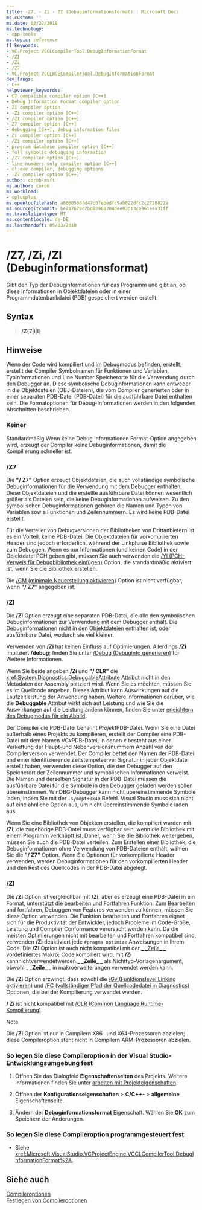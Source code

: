 ```yaml
---
title: -Z7, - Zi - ZI (Debuginformationsformat) | Microsoft Docs
ms.custom: ''
ms.date: 02/22/2018
ms.technology:
- cpp-tools
ms.topic: reference
f1_keywords:
- VC.Project.VCCLCompilerTool.DebugInformationFormat
- /ZI
- /Zi
- /Z7
- VC.Project.VCCLWCECompilerTool.DebugInformationFormat
dev_langs:
- C++
helpviewer_keywords:
- C7 compatible compiler option [C++]
- Debug Information Format compiler option
- ZI compiler option
- -Zi compiler option [C++]
- /ZI compiler option [C++]
- Z7 compiler option [C++]
- debugging [C++], debug information files
- Zi compiler option [C++]
- /Zi compiler option [C++]
- program database compiler option [C++]
- full symbolic debugging information
- /Z7 compiler option [C++]
- line numbers only compiler option [C++]
- cl.exe compiler, debugging options
- -Z7 compiler option [C++]
author: corob-msft
ms.author: corob
ms.workload:
- cplusplus
ms.openlocfilehash: a86605b8fd47c0febedfc9ab022dfc2c2728822a
ms.sourcegitcommit: be2a7679c2bd80968204dee03d13ca961eaa31ff
ms.translationtype: MT
ms.contentlocale: de-DE
ms.lasthandoff: 05/03/2018
---
```

# <a name="z7-zi-zi-debug-information-format"></a>/Z7, /Zi, /ZI (Debuginformationsformat)

Gibt den Typ der Debuginformationen für das Programm und gibt an, ob diese Informationen in Objektdateien oder in einer Programmdatenbankdatei (PDB) gespeichert werden erstellt.

## <a name="syntax"></a>Syntax

> **/Z**{**7**|**i**|**I**}  

## <a name="remarks"></a>Hinweise

Wenn der Code wird kompiliert und im Debugmodus befinden, erstellt, erstellt der Compiler Symbolnamen für Funktionen und Variablen, Typinformationen und Line Number Speicherorte für die Verwendung durch den Debugger an. Diese symbolische Debuginformationen kann entweder in die Objektdateien (OBJ-Dateien), die vom Compiler generierten oder in einer separaten PDB-Datei (PDB-Datei) für die ausführbare Datei enthalten sein.  Die Formatoptionen für Debug-Informationen werden in den folgenden Abschnitten beschrieben.  
  
### <a name="none"></a>Keiner

Standardmäßig Wenn keine Debug Informationen Format-Option angegeben wird, erzeugt der Compiler keine Debuginformationen, damit die Kompilierung schneller ist.  
  
### <a name="z7"></a>/Z7

Die **"/ Z7"** Option erzeugt Objektdateien, die auch vollständige symbolische Debuginformationen für die Verwendung mit dem Debugger enthalten. Diese Objektdateien und die erstellte ausführbare Datei können wesentlich größer als Dateien sein, die keine Debuginformationen aufweisen. Zu den symbolischen Debuginformationen gehören die Namen und Typen von Variablen sowie Funktionen und Zeilennummern. Es wird keine PDB-Datei erstellt.

Für die Verteiler von Debugversionen der Bibliotheken von Drittanbietern ist es ein Vorteil, keine PDB-Datei. Die Objektdateien für vorkompilierten Header sind jedoch erforderlich, während der Linkphase Bibliothek sowie zum Debuggen. Wenn es nur Informationen (und keinen Code) in der Objektdatei PCH geben gibt, müssen Sie auch verwenden die [/Yl (PCH-Verweis für Debugbibliothek einfügen)](../../build/reference/yl-inject-pch-reference-for-debug-library.md) Option, die standardmäßig aktiviert ist, wenn Sie die Bibliothek erstellen.

Die [/GM (minimale Neuerstellung aktivieren)](../../build/reference/gm-enable-minimal-rebuild.md) Option ist nicht verfügbar, wenn **"/ Z7"** angegeben ist.

### <a name="zi"></a>/ZI

Die **/Zi** Option erzeugt eine separaten PDB-Datei, die alle den symbolischen Debuginformationen zur Verwendung mit dem Debugger enthält. Die Debuginformationen nicht in den Objektdateien enthalten ist, oder ausführbare Datei, wodurch sie viel kleiner.

Verwenden von **/Zi** hat keinen Einfluss auf Optimierungen. Allerdings **/Zi** impliziert **/debug**; finden Sie unter [/Debug (Debuginfo generieren)](../../build/reference/debug-generate-debug-info.md) für Weitere Informationen.


Wenn Sie beide angeben **/Zi** und **"/ CLR"** die <xref:System.Diagnostics.DebuggableAttribute> Attribut nicht in den Metadaten der Assembly platziert wird. Wenn Sie es möchten, müssen Sie es im Quellcode angeben. Dieses Attribut kann Auswirkungen auf die Laufzeitleistung der Anwendung haben. Weitere Informationen darüber, wie die **Debuggable** Attribut wirkt sich auf Leistung und wie Sie die Auswirkungen auf die Leistung ändern können, finden Sie unter [erleichtern des Debugmodus für ein Abbild](/dotnet/framework/debug-trace-profile/making-an-image-easier-to-debug).

Der Compiler die PDB-Datei benannt *Projekt*PDB-Datei. Wenn Sie eine Datei außerhalb eines Projekts zu kompilieren, erstellt der Compiler eine PDB-Datei mit dem Namen VC*x*PDB-Datei, in denen *x* besteht aus einer Verkettung der Haupt-und Nebenversionsnummern Anzahl von der Compilerversion verwendet. Der Compiler bettet den Namen der PDB-Datei und einer identifizierende Zeitstempelserver Signatur in jeder Objektdatei erstellt haben, verwenden diese Option, die den Debugger auf den Speicherort der Zeilennummer und symbolischen Informationen verweist. Die Namen und derselben Signatur in der PDB-Datei müssen die ausführbare Datei für die Symbole in den Debugger geladen werden sollen übereinstimmen. WinDBG-Debugger kann nicht übereinstimmende Symbole laden, indem Sie mit der `.symopt+0x40` Befehl. Visual Studio muss sich nicht auf eine ähnliche Option aus, um nicht übereinstimmende Symbole laden aus.

Wenn Sie eine Bibliothek von Objekten erstellen, die kompiliert wurden mit **/Zi**, die zugehörige PDB-Datei muss verfügbar sein, wenn die Bibliothek mit einem Programm verknüpft ist. Daher, wenn Sie die Bibliothek weitergeben, müssen Sie auch die PDB-Datei verteilen. Zum Erstellen einer Bibliothek, die Debuginformationen ohne Verwendung von PDB-Dateien enthält, wählen Sie die **"/ Z7"** Option. Wenn Sie Optionen für vorkompilierte Header verwenden, werden Debuginformationen für den vorkompilierten Header und den Rest des Quellcodes in der PDB-Datei abgelegt.

### <a name="zi"></a>/ZI

Die **/Zi** Option ist vergleichbar mit **/Zi**, aber es erzeugt eine PDB-Datei in ein Format, unterstützt die [bearbeiten und Fortfahren](/visualstudio/debugger/edit-and-continue-visual-cpp) Funktion. Zum Bearbeiten und fortfahren, Debuggen von Features verwenden zu können, müssen Sie diese Option verwenden. Die Funktion bearbeiten und Fortfahren eignet sich für die Produktivität der Entwickler, jedoch Probleme im Code-Größe, Leistung und Compiler Conformance verursacht werden kann. Da die meisten Optimierungen nicht mit bearbeiten und Fortfahren kompatibel sind, verwenden **/Zi** deaktiviert jede `#pragma optimize` Anweisungen in Ihrem Code. Die **/Zi** Option ist auch nicht kompatibel mit der [ &#95; &#95;Zeile&#95; &#95; vordefiniertes Makro](../../preprocessor/predefined-macros.md); Code kompiliert wird, mit **/Zi** kannnichtverwendetwerden.**&#95; &#95;Zeile&#95; &#95;** als Nichttyp-Vorlagenargument, obwohl **&#95; &#95;Zeile&#95; &#95;** in makroerweiterungen verwendet werden kann.

Die **/Zi** Option erzwingt, dass sowohl die [/Gy (Funktionslevel Linking aktivieren)](../../build/reference/gy-enable-function-level-linking.md) und [/FC (vollständiger Pfad der Quellcodedatei in Diagnostics)](../../build/reference/fc-full-path-of-source-code-file-in-diagnostics.md) Optionen, die bei der Kompilierung verwendet werden.

**/ Zi** ist nicht kompatibel mit [/CLR (Common Language Runtime-Kompilierung)](../../build/reference/clr-common-language-runtime-compilation.md).

> [!NOTE]
> Die **/Zi** Option ist nur in Compilern X86- und X64-Prozessoren abzielen; diese Compileroption steht nicht in Compilern ARM-Prozessoren abzielen.

### <a name="to-set-this-compiler-option-in-the-visual-studio-development-environment"></a>So legen Sie diese Compileroption in der Visual Studio-Entwicklungsumgebung fest

1. Öffnen Sie das Dialogfeld **Eigenschaftenseiten** des Projekts. Weitere Informationen finden Sie unter [arbeiten mit Projekteigenschaften](../../ide/working-with-project-properties.md).

1. Öffnen der **Konfigurationseigenschaften** > **C/C++-** > **allgemeine** Eigenschaftenseite.

1. Ändern der **Debuginformationsformat** Eigenschaft. Wählen Sie **OK** zum Speichern der Änderungen.

### <a name="to-set-this-compiler-option-programmatically"></a>So legen Sie diese Compileroption programmgesteuert fest

- Siehe <xref:Microsoft.VisualStudio.VCProjectEngine.VCCLCompilerTool.DebugInformationFormat%2A>.

## <a name="see-also"></a>Siehe auch

[Compileroptionen](../../build/reference/compiler-options.md)  
[Festlegen von Compileroptionen](../../build/reference/setting-compiler-options.md)  

